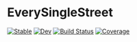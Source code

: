 # EverySingleStreet

[![Stable](https://img.shields.io/badge/docs-stable-blue.svg)](https://Wikunia.github.io/EverySingleStreet.jl/stable/)
[![Dev](https://img.shields.io/badge/docs-dev-blue.svg)](https://Wikunia.github.io/EverySingleStreet.jl/dev/)
[![Build Status](https://github.com/Wikunia/EverySingleStreet.jl/actions/workflows/CI.yml/badge.svg?branch=main)](https://github.com/Wikunia/EverySingleStreet.jl/actions/workflows/CI.yml?query=branch%3Amain)
[![Coverage](https://codecov.io/gh/Wikunia/EverySingleStreet.jl/branch/main/graph/badge.svg)](https://codecov.io/gh/Wikunia/EverySingleStreet.jl)
